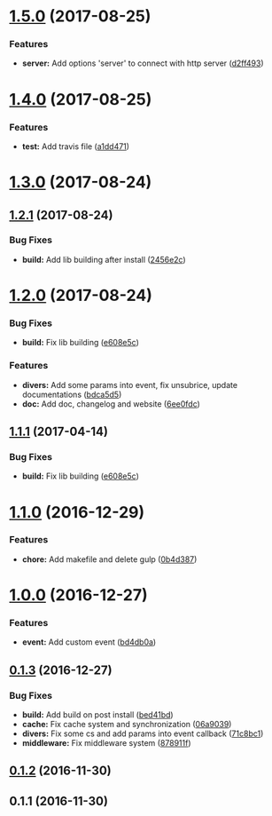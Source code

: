 <a name="1.5.0"></a>
# [1.5.0](https://github.com/kevinbalicot/megastores.js/compare/v1.4.0...v1.5.0) (2017-08-25)


### Features

* **server:** Add options 'server' to connect with http server ([d2ff493](https://github.com/kevinbalicot/megastores.js/commit/d2ff493))



<a name="1.4.0"></a>
# [1.4.0](https://github.com/kevinbalicot/megastores.js/compare/v1.3.0...v1.4.0) (2017-08-25)


### Features

* **test:** Add travis file ([a1dd471](https://github.com/kevinbalicot/megastores.js/commit/a1dd471))



<a name="1.3.0"></a>
# [1.3.0](https://github.com/kevinbalicot/megastores.js/compare/v1.2.1...v1.3.0) (2017-08-24)



<a name="1.2.1"></a>
## [1.2.1](https://github.com/kevinbalicot/megastores.js/compare/v1.2.0...v1.2.1) (2017-08-24)


### Bug Fixes

* **build:** Add lib building after install ([2456e2c](https://github.com/kevinbalicot/megastores.js/commit/2456e2c))



<a name="1.2.0"></a>
# [1.2.0](https://github.com/kevinbalicot/megastores.js/compare/v1.1.0...v1.2.0) (2017-08-24)


### Bug Fixes

* **build:** Fix lib building ([e608e5c](https://github.com/kevinbalicot/megastores.js/commit/e608e5c))


### Features

* **divers:** Add some params into event, fix unsubrice, update documentations ([bdca5d5](https://github.com/kevinbalicot/megastores.js/commit/bdca5d5))
* **doc:** Add doc, changelog and website ([6ee0fdc](https://github.com/kevinbalicot/megastores.js/commit/6ee0fdc))



<a name="1.1.1"></a>
## [1.1.1](https://github.com/kevinbalicot/megastores.js/compare/v1.1.0...v1.1.1) (2017-04-14)


### Bug Fixes

* **build:** Fix lib building ([e608e5c](https://github.com/kevinbalicot/megastores.js/commit/e608e5c))



<a name="1.1.0"></a>
# [1.1.0](https://github.com/kevinbalicot/megastores.js/compare/v1.0.0...v1.1.0) (2016-12-29)


### Features

* **chore:** Add makefile and delete gulp ([0b4d387](https://github.com/kevinbalicot/megastores.js/commit/0b4d387))



<a name="1.0.0"></a>
# [1.0.0](https://github.com/kevinbalicot/megastores.js/compare/v0.1.3...v1.0.0) (2016-12-27)


### Features

* **event:** Add custom event ([bd4db0a](https://github.com/kevinbalicot/megastores.js/commit/bd4db0a))



<a name="0.1.3"></a>
## [0.1.3](https://github.com/kevinbalicot/megastores.js/compare/v0.1.2...v0.1.3) (2016-12-27)


### Bug Fixes

* **build:** Add build on post install ([bed41bd](https://github.com/kevinbalicot/megastores.js/commit/bed41bd))
* **cache:** Fix cache system and synchronization ([06a9039](https://github.com/kevinbalicot/megastores.js/commit/06a9039))
* **divers:** Fix some cs and add params into event callback ([71c8bc1](https://github.com/kevinbalicot/megastores.js/commit/71c8bc1))
* **middleware:** Fix middleware system ([878911f](https://github.com/kevinbalicot/megastores.js/commit/878911f))



<a name="0.1.2"></a>
## [0.1.2](https://github.com/kevinbalicot/megastores.js/compare/v0.1.1...v0.1.2) (2016-11-30)



<a name="0.1.1"></a>
## 0.1.1 (2016-11-30)



